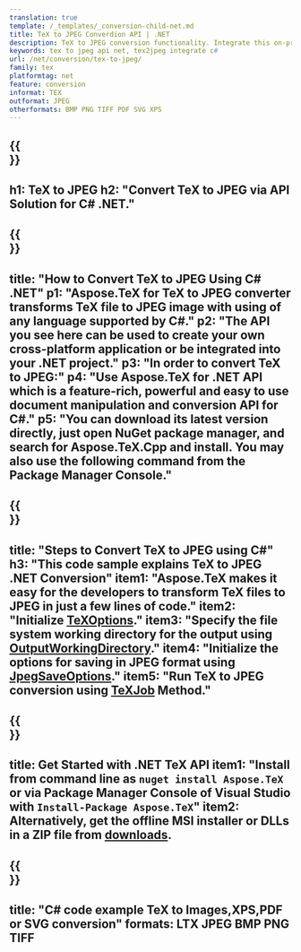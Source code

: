 ```yaml
---
translation: true
template: /_templates/_conversion-child-net.md
title: TeX to JPEG Converdion API | .NET
description: TeX to JPEG conversion functionality. Integrate this on-premise .NET library into your project or use cross-platform applications to convert TeX to JPEG.
keywords: tex to jpeg api net, tex2jpeg integrate c#
url: /net/conversion/tex-to-jpeg/
family: tex
platformtag: net
feature: conversion
informat: TEX
outformat: JPEG 
otherformats: BMP PNG TIFF PDF SVG XPS
---
```



{{<section banner>}}
---
h1: TeX to JPEG
h2: "Convert TeX to JPEG via API Solution for C# .NET."
---

{{<section overview>}}
---
title: "How to Convert TeX to JPEG Using C# .NET"
p1: "Aspose.TeX for TeX to JPEG converter transforms TeX file to JPEG image with using of any language supported by C#."
p2: "The API you see here can be used to create your own cross-platform application or be integrated into your .NET project."
p3: "In order to convert TeX to JPEG:"
p4: "Use Aspose.TeX for .NET API which is a feature-rich, powerful and easy to use document manipulation and conversion API for C#."
p5: "You can download its latest version directly, just open NuGet package manager, and search for Aspose.TeX.Cpp and install. You may also use the following command from the Package Manager Console."
---

{{<section feature1>}}
---
title: "Steps to Convert TeX to JPEG using C#"
h3: "This code sample explains TeX to JPEG .NET Conversion"
item1: "Aspose.TeX makes it easy for the developers to transform TeX files to JPEG in just a few lines of code."
item2: "Initialize [TeXOptions](https://reference.aspose.com/tex/net/aspose.tex/texoptions/)."
item3: "Specify the file system working directory for the output using [OutputWorkingDirectory](https://reference.aspose.com/tex/net/aspose.tex/texoptions/outputworkingdirectory/)."
item4: "Initialize the options for saving in JPEG format using [JpegSaveOptions](https://reference.aspose.com/tex/net/aspose.tex.presentation.image/jpegsaveoptions/)."
item5: "Run TeX to JPEG conversion using [TeXJob](https://reference.aspose.com/tex/net/aspose.tex/texjob/) Method."
---

{{<section feature2>}}
---
title: Get Started with .NET TeX API
item1: "Install from command line as ```nuget install Aspose.TeX``` or via Package Manager Console of Visual Studio with ```Install-Package Aspose.TeX```"
item2: Alternatively, get the offline MSI installer or DLLs in a ZIP file from [downloads](https://downloads.aspose.com/tex/net).
---

{{<section widget>}}
---
title: "C# code example TeX to Images,XPS,PDF or SVG conversion"
formats: LTX JPEG BMP PNG TIFF
---
